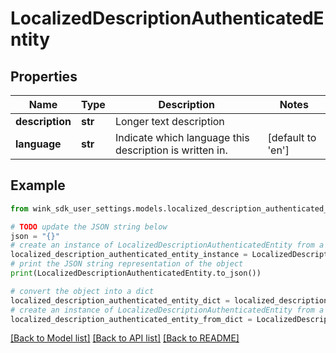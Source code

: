 # LocalizedDescriptionAuthenticatedEntity


## Properties

Name | Type | Description | Notes
------------ | ------------- | ------------- | -------------
**description** | **str** | Longer text description | 
**language** | **str** | Indicate which language this description is written in. | [default to 'en']

## Example

```python
from wink_sdk_user_settings.models.localized_description_authenticated_entity import LocalizedDescriptionAuthenticatedEntity

# TODO update the JSON string below
json = "{}"
# create an instance of LocalizedDescriptionAuthenticatedEntity from a JSON string
localized_description_authenticated_entity_instance = LocalizedDescriptionAuthenticatedEntity.from_json(json)
# print the JSON string representation of the object
print(LocalizedDescriptionAuthenticatedEntity.to_json())

# convert the object into a dict
localized_description_authenticated_entity_dict = localized_description_authenticated_entity_instance.to_dict()
# create an instance of LocalizedDescriptionAuthenticatedEntity from a dict
localized_description_authenticated_entity_from_dict = LocalizedDescriptionAuthenticatedEntity.from_dict(localized_description_authenticated_entity_dict)
```
[[Back to Model list]](../README.md#documentation-for-models) [[Back to API list]](../README.md#documentation-for-api-endpoints) [[Back to README]](../README.md)


